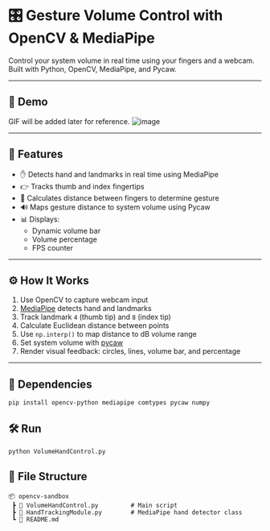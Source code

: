 # 🎛️ Gesture Volume Control with OpenCV & MediaPipe

Control your system volume in real time using your fingers and a webcam.  
Built with Python, OpenCV, MediaPipe, and Pycaw.

---

## 📸 Demo

GIF will be added later for reference.
![image](https://github.com/user-attachments/assets/43c58d41-2fd4-4bf9-ba45-7ac6a9d8d88d)


---

## 🚀 Features

- ✋ Detects hand and landmarks in real time using MediaPipe
- 👉 Tracks thumb and index fingertips
- 📏 Calculates distance between fingers to determine gesture
- 🔊 Maps gesture distance to system volume using Pycaw
- 📊 Displays:
  - Dynamic volume bar
  - Volume percentage
  - FPS counter

---

## ⚙️ How It Works

1. Use OpenCV to capture webcam input
2. [MediaPipe](https://github.com/google-ai-edge/mediapipe/blob/master/docs/solutions/hands.md) detects hand and landmarks
3. Track landmark `4` (thumb tip) and `8` (index tip)
4. Calculate Euclidean distance between points
5. Use `np.interp()` to map distance to dB volume range
6. Set system volume with [pycaw](https://github.com/AndreMiras/pycaw)
7. Render visual feedback: circles, lines, volume bar, and percentage

---

## 🧩 Dependencies

```bash
pip install opencv-python mediapipe comtypes pycaw numpy
```

## 🛠️ Run
```bash
python VolumeHandControl.py
```

## 📁 File Structure
```plaintext
📦 opencv-sandbox
 ┣ 📜 VolumeHandControl.py         # Main script
 ┣ 📜 HandTrackingModule.py        # MediaPipe hand detector class
 ┗ 📜 README.md
```
